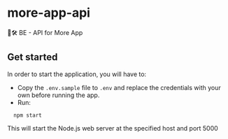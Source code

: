 # more-app-api
🏁🛠️ BE - API for More App


## Get started

In order to start the application, you will have to:

- Copy the `.env.sample` file to `.env` and replace the credentials with your own before running the app.
- Run:

```
  npm start
```

This will start the Node.js web server at the specified host and port 5000
